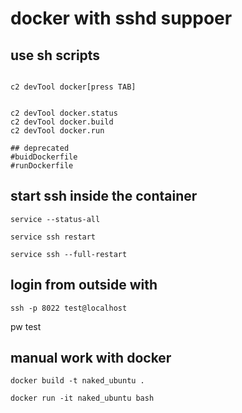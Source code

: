 # docker with sshd suppoer

## use sh scripts

```

c2 devTool docker[press TAB]


c2 devTool docker.status
c2 devTool docker.build
c2 devTool docker.run

## deprecated
#buidDockerfile
#runDockerfile
```

## start ssh inside the container
```
service --status-all
```

```
service ssh restart

service ssh --full-restart
```

## login from outside with

```
ssh -p 8022 test@localhost
```

pw test



## manual work with docker
```
docker build -t naked_ubuntu .
```

```
docker run -it naked_ubuntu bash
```
